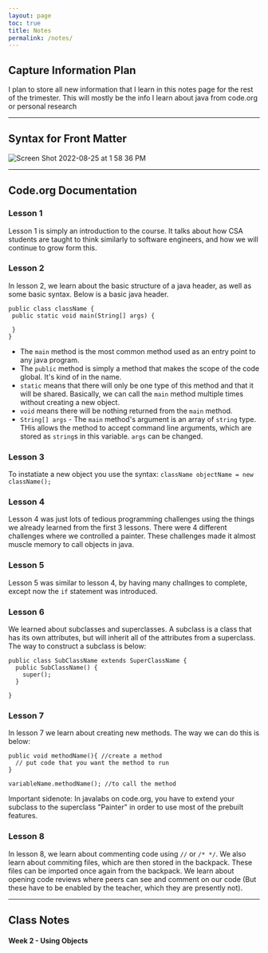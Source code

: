 ```yaml
---
layout: page
toc: true
title: Notes
permalink: /notes/
---
```


## Capture Information Plan
I plan to store all new information that I learn in this notes page for the rest of the trimester. This will mostly be the info I learn about java from code.org or personal research

---

## Syntax for Front Matter

![Screen Shot 2022-08-25 at 1 58 36 PM](https://user-images.githubusercontent.com/24465360/186767931-d47f4cb3-6c7c-4d68-8b51-8bd6ee659f86.png)

--- 

## Code.org Documentation

### Lesson 1
Lesson 1 is simply an introduction to the course. It talks about how CSA students are taught to think similarly to software engineers, and how we will continue to grow form this.

### Lesson 2
 In lesson 2, we learn about the basic structure of a java header, as well as some basic syntax. Below is a basic java header.
 ```
public class className {
  public static void main(String[] args) {
  
  }
}
 ```
 
 - The ```main``` method is the most common method used as an entry point to any java program. 
 - The ```public``` method is simply a method that makes the scope of the code global. It's kind of in the name.
 - ```static``` means that there will only be one type of this method and that it will be shared. Basically, we can call the ```main``` method multiple times without creating a new object.
 - ```void``` means there will be nothing returned from the ```main``` method.
 - ```String[] args``` - The ```main``` method's argument is an array of ```string``` type. THis allows the method to accept command line arguments, which are stored as ```string```s in this variable. ```args``` can be changed.

### Lesson 3
To instatiate a new object you use the syntax: ```className objectName = new className();```

### Lesson 4
Lesson 4 was just lots of tedious programming challenges using the things we already learned from the first 3 lessons. There were 4 different challenges where we controlled a painter. These challenges made it almost muscle memory to call objects in java.

### Lesson 5
Lesson 5 was similar to lesson 4, by having many challnges to complete, except now the ```if``` statement was introduced. 

### Lesson 6
We learned about subclasses and superclasses. A subclass is a class that has its own attributes, but will inherit all of the attributes from a superclass. The way to construct a subclass is below:
```
public class SubClassName extends SuperClassName {
  public SubClassName() {
    super();
  }

}
```

### Lesson 7
In lesson 7 we learn about creating new methods. The way we can do this is below:
```
public void methodName(){ //create a method
  // put code that you want the method to run
}

variableName.methodName(); //to call the method
```

Important sidenote: In javalabs on code.org, you have to extend your subclass to the superclass "Painter" in order to use most of the prebuilt features.

### Lesson 8
In lesson 8, we learn about commenting code using ```//``` or ```/* */```. We also learn about commiting files, which are then stored in the backpack. These files can be imported once again from the backpack. We learn about opening code reviews where peers can see and comment on our code (But these have to be enabled by the teacher, which they are presently not). 


---

## Class Notes

#### Week 2 - Using Objects

